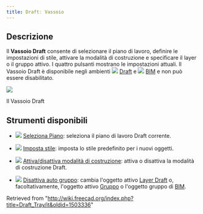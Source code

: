 ```yaml
---
title: Draftː Vassoio
---
```


## Descrizione

Il **Vassoio Draft** consente di selezionare il piano di lavoro, definire le impostazioni di stile, attivare la modalità di costruzione e specificare il layer o il gruppo attivo. I quattro pulsanti mostrano le impostazioni attuali. Il Vassoio Draft è disponibile negli ambienti ![](/images/Workbench_Draft.svg) [Draft](/Draft_Workbench/it "Draft Workbench/it") e ![](/images/Workbench_BIM.svg) [BIM](/BIM_Workbench/it "BIM Workbench/it") e non può essere disabilitato.

![](/images/Draft_tray_default.png)

Il Vassoio Draft

## Strumenti disponibili

- ![](/images/Draft_tray_button_plane.png) [Seleziona Piano](/Draft_SelectPlane/it "Draft SelectPlane/it"): seleziona il piano di lavoro Draft corrente.

- ![](/images/Draft_tray_button_style.png) [Imposta stile](/Draft_SetStyle/it "Draft SetStyle/it"): imposta lo stile predefinito per i nuovi oggetti.

- ![](/images/Draft_tray_button_construction.png) [Attiva/disattiva modalità di costruzione](/Draft_ToggleConstructionMode/it "Draft ToggleConstructionMode/it"): attiva o disattiva la modalità di costruzione Draft.

- ![](/images/Draft_tray_button_layer.png) [Disattiva auto gruppo](/Draft_AutoGroup/it "Draft AutoGroup/it"): cambia l'oggetto attivo [Layer Draft](/Draft_Layer/it "Draft Layer/it") o, facoltativamente, l'oggetto attivo [Gruppo](/Std_Group/it "Std Group/it") o l'oggetto gruppo di [BIM](/BIM_Workbench/it "BIM Workbench/it").

Retrieved from "<http://wiki.freecad.org/index.php?title=Draft_Tray/it&oldid=1503336>"
